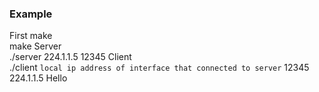 ### Example
First make  
    make
Server  
    ./server 224.1.1.5 12345
Client  
    ./client `local ip address of interface that connected to server` 12345 224.1.1.5 Hello

